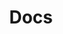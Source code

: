 ---
title: Docs
order: -5
sitemap:
  priority: 1
  changefreq: 'weekly'

sections:

   - file: firststeps
     layout: text

   - file: templates
     layout: text

   - file: api
     layout: text

   - file: jsxgraphbook
     layout: text

   - file: jessicode
     layout: text

---